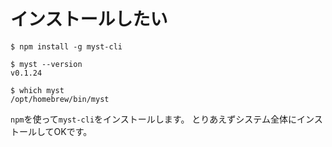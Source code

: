 # インストールしたい

```console
$ npm install -g myst-cli

$ myst --version
v0.1.24

$ which myst
/opt/homebrew/bin/myst
```

``npm``を使って``myst-cli``をインストールします。
とりあえずシステム全体にインストールしてOKです。
